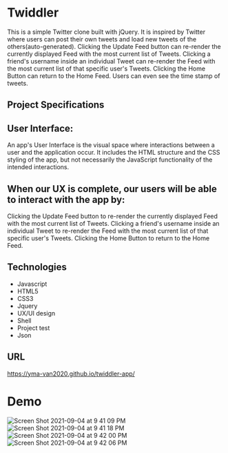 # Twiddler

This is a simple Twitter clone built with jQuery. It is inspired by Twitter where users can post their own tweets and load new tweets of the others(auto-generated). Clicking the Update Feed button can re-render the currently displayed Feed with the most current list of Tweets. Clicking a friend's username inside an individual Tweet can re-render the Feed with the most current list of that specific user's Tweets. Clicking the Home Button can return to the Home Feed. Users can even see the time stamp of tweets.

## Project Specifications

## User Interface:
An app's User Interface is the visual space where interactions between a user and the application occur. It includes the HTML structure and the CSS styling of the app, but not necessarily the JavaScript functionality of the intended interactions.


## When our UX is complete, our users will be able to interact with the app by:

Clicking the Update Feed button to re-render the currently displayed Feed with the most current list of Tweets.
Clicking a friend's username inside an individual Tweet to re-render the Feed with the most current list of that specific user's Tweets.
Clicking the Home Button to return to the Home Feed.

## Technologies
* Javascript
* HTML5
* CSS3
* Jquery
* UX/UI design
* Shell
* Project test
* Json


## URL
https://yma-van2020.github.io/twiddler-app/

# Demo
![Screen Shot 2021-09-04 at 9 41 09 PM](https://user-images.githubusercontent.com/74885386/132115530-cc738b1e-0ebf-4c93-9112-4c16479e6a98.png)
![Screen Shot 2021-09-04 at 9 41 18 PM](https://user-images.githubusercontent.com/74885386/132115532-9b0e02f9-534e-4d6e-8287-7860959cf4f3.png)
![Screen Shot 2021-09-04 at 9 42 00 PM](https://user-images.githubusercontent.com/74885386/132115535-87b0c2fa-0e8c-4e8d-baf0-760ba3b0eeaa.png)
![Screen Shot 2021-09-04 at 9 42 06 PM](https://user-images.githubusercontent.com/74885386/132115534-4580623b-74eb-4a55-89ce-37d8a32681b2.png)

